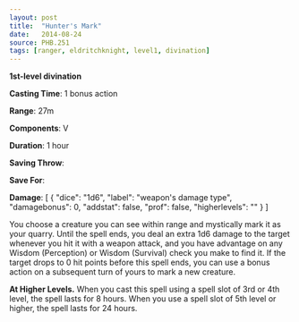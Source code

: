 ```yaml
---
layout: post
title:  "Hunter's Mark"
date:   2014-08-24
source: PHB.251
tags: [ranger, eldritchknight, level1, divination]
---
```


**1st-level divination**

**Casting Time**: 1 bonus action

**Range**: 27m

**Components**: V

**Duration**: 1 hour

**Saving Throw**:

**Save For**:

**Damage**: [ { "dice": "1d6", "label": "weapon's damage type", "damagebonus": 0, "addstat": false, "prof": false, "higherlevels": "" } ]

You choose a creature you can see within range and mystically mark it as your quarry. Until the spell ends, you deal an extra 1d6 damage to the target whenever you hit it with a weapon attack, and you have advantage on any Wisdom (Perception) or Wisdom (Survival) check you make to find it. If the target drops to 0 hit points before this spell ends, you can use a bonus action on a subsequent turn of yours to mark a new creature.

**At Higher Levels.** When you cast this spell using a spell slot of 3rd or 4th level, the spell lasts for 8 hours. When you use a spell slot of 5th level or higher, the spell lasts for 24 hours.